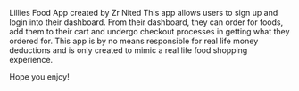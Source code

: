 Lillies Food App created by Zr Nited
This app allows users to sign up and login into their dashboard. From their dashboard, they can order for foods, add them to their cart and undergo checkout processes in getting what they ordered for.
This app is by no means responsible for real life money deductions and is only created to mimic a real life food shopping experience.

Hope you enjoy!
